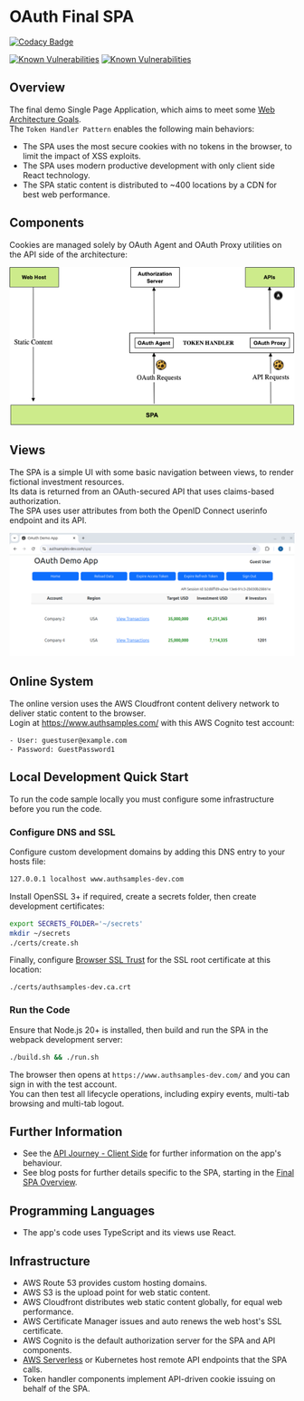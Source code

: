 # OAuth Final SPA

[![Codacy Badge](https://api.codacy.com/project/badge/Grade/b8102db7e793492ca3d13fff4573f090)](https://app.codacy.com/gh/gary-archer/oauth.websample.final?utm_source=github.com&utm_medium=referral&utm_content=gary-archer/oauth.websample.final&utm_campaign=Badge_Grade)
 
[![Known Vulnerabilities](https://snyk.io/test/github/gary-archer/oauth.websample.final/badge.svg?targetFile=spa/package.json)](https://snyk.io/test/github/gary-archer/oauth.websample.final?targetFile=spa/package.json)
[![Known Vulnerabilities](https://snyk.io/test/github/gary-archer/oauth.websample.final/badge.svg?targetFile=webhost/package.json)](https://snyk.io/test/github/gary-archer/oauth.websample.final?targetFile=webhost/package.json)

## Overview

The final demo Single Page Application, which aims to meet some [Web Architecture Goals](https://github.com/gary-archer/oauth.blog/tree/master/public/posts/web-architecture-goals.mdx).\
The `Token Handler Pattern` enables the following main behaviors:

- The SPA uses the most secure cookies with no tokens in the browser, to limit the impact of XSS exploits.
- The SPA uses modern productive development with only client side React technology.
- The SPA static content is distributed to ~400 locations by a CDN for best web performance.
  
## Components

Cookies are managed solely by OAuth Agent and OAuth Proxy utilities on the API side of the architecture:

![SPA Architecture](./images/spa-architecture.png)

## Views

The SPA is a simple UI with some basic navigation between views, to render fictional investment resources.\
Its data is returned from an OAuth-secured API that uses claims-based authorization.\
The SPA uses user attributes from both the OpenID Connect userinfo endpoint and its API. 

![SPA Views](./images/spa-views.png)

## Online System

The online version uses the AWS Cloudfront content delivery network to deliver static content to the browser.\
Login at https://www.authsamples.com/ with this AWS Cognito test account:

```text
- User: guestuser@example.com
- Password: GuestPassword1
```

## Local Development Quick Start

To run the code sample locally you must configure some infrastructure before you run the code.

### Configure DNS and SSL

Configure custom development domains by adding this DNS entry to your hosts file:

```bash
127.0.0.1 localhost www.authsamples-dev.com
```

Install OpenSSL 3+ if required, create a secrets folder, then create development certificates:

```bash
export SECRETS_FOLDER='~/secrets'
mkdir ~/secrets
./certs/create.sh
```

Finally, configure [Browser SSL Trust](https://github.com/gary-archer/oauth.blog/tree/master/public/posts/developer-ssl-setup.mdx#trust-a-root-certificate-in-browsers) for the SSL root certificate at this location:

```text
./certs/authsamples-dev.ca.crt
```

### Run the Code

Ensure that Node.js 20+ is installed, then build and run the SPA in the webpack development server:

```bash
./build.sh && ./run.sh
```

The browser then opens at `https://www.authsamples-dev.com/` and you can sign in with the test account.\
You can then test all lifecycle operations, including expiry events, multi-tab browsing and multi-tab logout.

## Further Information

* See the [API Journey - Client Side](https://github.com/gary-archer/oauth.blog/tree/master/public/posts/api-journey-client-side.mdx) for further information on the app's behaviour.
* See blog posts for further details specific to the SPA, starting in the [Final SPA Overview](https://github.com/gary-archer/oauth.blog/tree/master/public/posts/final-spa-overview.mdx).

## Programming Languages

* The app's code uses TypeScript and its views use React.

## Infrastructure

* AWS Route 53 provides custom hosting domains.
* AWS S3 is the upload point for web static content.
* AWS Cloudfront distributes web static content globally, for equal web performance.
* AWS Certificate Manager issues and auto renews the web host's SSL certificate.
* AWS Cognito is the default authorization server for the SPA and API components.
* [AWS Serverless](https://github.com/gary-archer/oauth.apisample.serverless) or Kubernetes host remote API endpoints that the SPA calls.
* Token handler components implement API-driven cookie issuing on behalf of the SPA.
